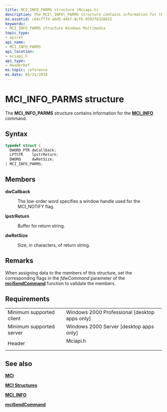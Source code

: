 ```yaml
---
title: MCI_INFO_PARMS structure (Mciapi.h)
description: The MCI\_INFO\_PARMS structure contains information for the MCI\_INFO command.
ms.assetid: c64cff7d-a6d5-44b7-8cfb-9593f6328832
keywords:
- MCI_INFO_PARMS structure Windows Multimedia
topic_type:
- apiref
api_name:
- MCI_INFO_PARMS
api_location:
- mciapi.h
api_type:
- HeaderDef
ms.topic: reference
ms.date: 05/31/2018
---
```


# MCI\_INFO\_PARMS structure

The **MCI\_INFO\_PARMS** structure contains information for the [**MCI\_INFO**](mci-info.md) command.

## Syntax


```C++
typedef struct {
  DWORD_PTR dwCallback;
  LPTSTR    lpstrReturn;
  DWORD     dwRetSize;
} MCI_INFO_PARMS;
```



## Members

<dl> <dt>

**dwCallback**
</dt> <dd>

The low-order word specifies a window handle used for the MCI\_NOTIFY flag.

</dd> <dt>

**lpstrReturn**
</dt> <dd>

Buffer for return string.

</dd> <dt>

**dwRetSize**
</dt> <dd>

Size, in characters, of return string.

</dd> </dl>

## Remarks

When assigning data to the members of this structure, set the corresponding flags in the *fdwCommand* parameter of the [**mciSendCommand**](/previous-versions//dd757160(v=vs.85)) function to validate the members.

## Requirements



|                                     |                                                                                     |
|-------------------------------------|-------------------------------------------------------------------------------------|
| Minimum supported client<br/> | Windows 2000 Professional \[desktop apps only\]<br/>                          |
| Minimum supported server<br/> | Windows 2000 Server \[desktop apps only\]<br/>                                |
| Header<br/>                   | <dl> <dt>Mciapi.h</dt> </dl> |



## See also

<dl> <dt>

[**MCI**](mci.md)
</dt> <dt>

[**MCI Structures**](mci-structures.md)
</dt> <dt>

[**MCI\_INFO**](mci-info.md)
</dt> <dt>

[**mciSendCommand**](/previous-versions//dd757160(v=vs.85))
</dt> </dl>

 

